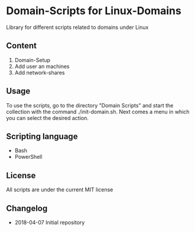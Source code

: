 # Domain-Scripts for Linux-Domains

Library for different scripts related to domains under Linux

## Content

1. Domain-Setup
2. Add user an machines
3. Add network-shares

## Usage

To use the scripts, go to the directory "Domain Scripts" and start the collection with the command ./init-domain.sh. Next comes a menu in which you can select the desired action.

## Scripting language

* Bash
* PowerShell

## License

All scripts are under the current MIT license

## Changelog

* 2018-04-07 Initial repository